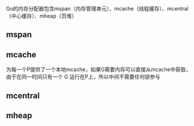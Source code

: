 Go的内存分配器包含mspan（内存管理单元）、mcache（线程缓存）、mcentral（中心缓存）、mheap（页堆）

## mspan

## mcache
为每一个P提供了一个本地mcache，如果G需要内存可以直接从mcache中获取，由于在同一时间只有一个 G 运行在P上，所以中间不需要任何锁参与
## mcentral

## mheap
